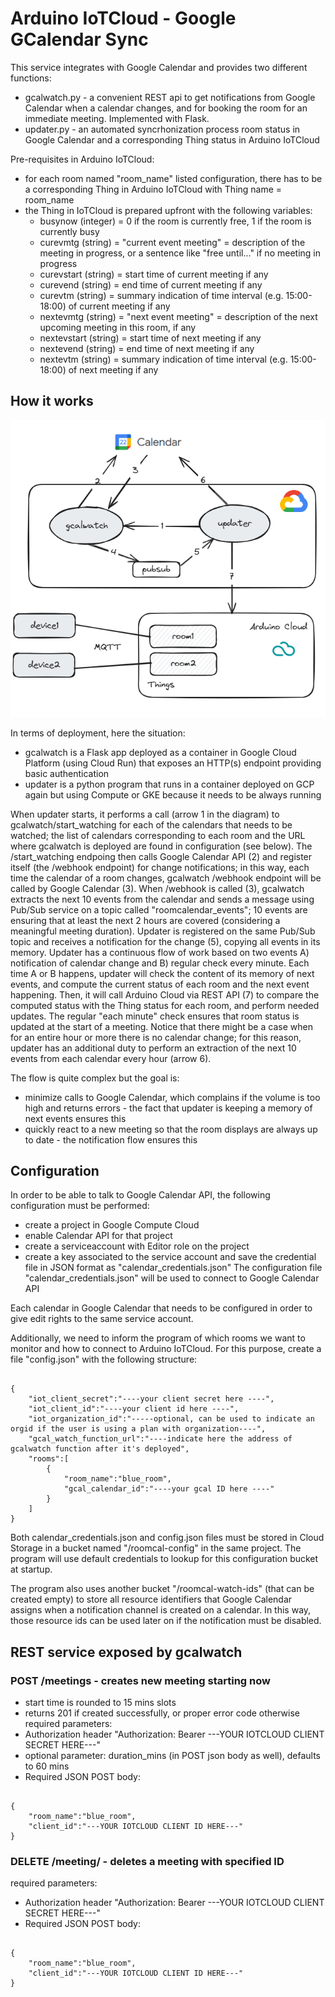 # Arduino IoTCloud - Google GCalendar Sync

This service integrates with Google Calendar and provides two different functions:
* gcalwatch.py - a convenient REST api to get notifications from Google Calendar when a calendar changes, and for booking the room for an immediate meeting. Implemented with Flask.
* updater.py - an automated syncrhonization process room status in Google Calendar and a corresponding Thing status in Arduino IoTCloud

Pre-requisites in Arduino IoTCloud:
* for each room named "room_name" listed configuration, there has to be a corresponding Thing in Arduino IoTCloud with Thing name = room_name
* the Thing in IoTCloud is prepared upfront with the following variables:
   * busynow (integer) = 0 if the room is currently free, 1 if the room is currently busy
   * curevmtg (string) = "current event meeting" = description of the meeting in progress, or a sentence like "free until..." if no meeting in progress
   * curevstart (string) = start time of current meeting if any
   * curevend (string) = end time of current meeting if any
   * curevtm (string) = summary indication of time interval (e.g. 15:00-18:00) of current meeting if any
   * nextevmtg (string) = "next event meeting" = description of the next upcoming meeting in this room, if any
   * nextevstart (string) = start time of next meeting if any
   * nextevend (string) = end time of next meeting if any
   * nextevtm (string) = summary indication of time interval (e.g. 15:00-18:00) of next meeting if any

## How it works

![Arch diagram](/images/gcalsync.png?raw=true)

In terms of deployment, here the situation:
* gcalwatch is a Flask app deployed as a container in Google Cloud Platform (using Cloud Run) that exposes an HTTP(s) endpoint providing basic authentication
* updater is a python program that runs in a container deployed on GCP again but using Compute or GKE because it needs to be always running

When updater starts, it performs a call (arrow 1 in the diagram) to gcalwatch/start_watching for each of the calendars that needs to be watched; the list of calendars corresponding to each room and the URL where gcalwatch is deployed are found in configuration (see below).
The /start_watching endpoing then calls Google Calendar API (2) and register itself (the /webhook endpoint) for change notifications; 
in this way, each time the calendar of a room changes, gcalwatch /webhook endpoint will be called by Google Calendar (3).
When /webhook is called (3), gcalwatch extracts the next 10 events from the calendar and sends a message using Pub/Sub service on a topic called "roomcalendar_events"; 10 events are ensuring that at least the next 2 hours are covered (considering a meaningful meeting duration).
Updater is registered on the same Pub/Sub topic and receives a notification for the change (5), copying all events in its memory.
Updater has a continuous flow of work based on two events A) notification of calendar change and B) regular check every minute. Each time A or B happens, updater will check the content of its memory of next events, and compute the current status of each room and the next event happening. Then, it will call Arduino Cloud via REST API (7) to compare the computed status with the Thing status for each room, and perform needed updates. The regular "each minute" check ensures that room status is updated at the start of a meeting.
Notice that there might be a case when for an entire hour or more there is no calendar change; for this reason, updater has an additional duty to perform an extraction of the next 10 events from each calendar every hour (arrow 6).

The flow is quite complex but the goal is:
* minimize calls to Google Calendar, which complains if the volume is too high and returns errors - the fact that updater is keeping a memory of next events ensures this
* quickly react to a new meeting so that the room displays are always up to date - the notification flow ensures this



## Configuration 

In order to be able to talk to Google Calendar API, the following configuration must be performed:
* create a project in Google Compute Cloud
* enable Calendar API for that project
* create a serviceaccount with Editor role on the project
* create a key associated to the service account and save the credential file in JSON format as "calendar_credentials.json"
The configuration file "calendar_credentials.json" will be used to connect to Google Calendar API

Each calendar in Google Calendar that needs to be configured in order to give edit rights to the same service account.

Additionally, we need to inform the program of which rooms we want to monitor and how to connect to Arduino IoTCloud.
For this purpose, create a file "config.json" with the following structure:

```

{
    "iot_client_secret":"----your client secret here ----",
    "iot_client_id":"----your client id here ----",
    "iot_organization_id":"-----optional, can be used to indicate an orgid if the user is using a plan with organization----",
    "gcal_watch_function_url":"----indicate here the address of gcalwatch function after it's deployed",
    "rooms":[
        {
            "room_name":"blue_room",
            "gcal_calendar_id":"----your gcal ID here ----"
        }
    ]
}

```

Both calendar_credentials.json and config.json files must be stored in Cloud Storage in a bucket named "/roomcal-config" in the same project. The program will use default credentials to lookup for this configuration bucket at startup.

The program also uses another bucket "/roomcal-watch-ids" (that can be created empty) to store all resource identifiers that Google Calendar assigns when a notification channel is created on a calendar. In this way, those resource ids can be used later on if the notification must be disabled.


## REST service exposed by gcalwatch

### POST /meetings  - creates new meeting starting now 
* start time is rounded to 15 mins slots
* returns 201 if created successfully, or proper error code otherwise
required parameters:
* Authorization header "Authorization: Bearer ---YOUR IOTCLOUD CLIENT SECRET HERE---"
* optional parameter: duration_mins (in POST json body as well), defaults to 60 mins
* Required JSON POST body:
```

{
    "room_name":"blue_room",
    "client_id":"---YOUR IOTCLOUD CLIENT ID HERE---"
}

```

### DELETE /meeting/<id>  - deletes a meeting with specified ID
required parameters:
* Authorization header "Authorization: Bearer ---YOUR IOTCLOUD CLIENT SECRET HERE---"
* Required JSON POST body:
```

{
    "room_name":"blue_room",
    "client_id":"---YOUR IOTCLOUD CLIENT ID HERE---"
}

``` 
